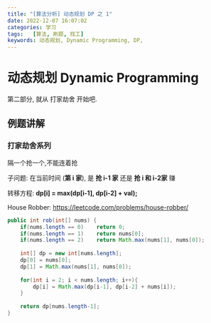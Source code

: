 ```yaml
---
title: "[算法分析] 动态规划 DP 之 1"
date: 2022-12-07 16:07:02
categories: 学习
tags:   [算法, 刷题, 找工] 
keywords: 动态规划, Dynamic Programming, DP, 
---
```


# 动态规划 Dynamic Programming
第二部分, 就从 打家劫舍 开始吧.
## 例题讲解
### 打家劫舍系列
隔一个抢一个,不能连着抢

子问题: 在当前时间 (**第 i 家**), 是 **抢 i-1 家** 还是 **抢 i 和 i-2家** 赚

转移方程: **dp[i] = max(dp[i-1], dp[i-2] + val);**

House Robber: https://leetcode.com/problems/house-robber/
```java
public int rob(int[] nums) {
    if(nums.length == 0)    return 0;
    if(nums.length == 1)    return nums[0];
    if(nums.length == 2)    return Math.max(nums[1], nums[0]);
    
    int[] dp = new int[nums.length];
    dp[0] = nums[0];
    dp[1] = Math.max(nums[1], nums[0]);
    
    for(int i = 2; i < nums.length; i++){
        dp[i] = Math.max(dp[i-1], dp[i-2] + nums[i]);
    }
    
    return dp[nums.length-1];
}
```


